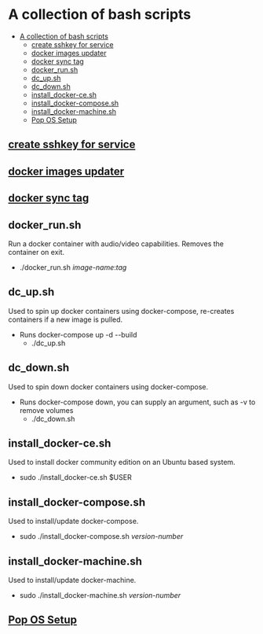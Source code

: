 # A collection of bash scripts

- [A collection of bash scripts](#a-collection-of-bash-scripts)
  - [create sshkey for service](#create-sshkey-for-service)
  - [docker images updater](#docker-images-updater)
  - [docker sync tag](#docker-sync-tag)
  - [docker_run.sh](#dockerrunsh)
  - [dc_up.sh](#dcupsh)
  - [dc_down.sh](#dcdownsh)
  - [install_docker-ce.sh](#installdocker-cesh)
  - [install_docker-compose.sh](#installdocker-composesh)
  - [install_docker-machine.sh](#installdocker-machinesh)
  - [Pop OS Setup](#pop-os-setup)

## [create sshkey for service](README/create_sshkey_for_service.md)

## [docker images updater](README/docker-images-updater.md)

## [docker sync tag](README/docker_sync_tag.md)

## docker_run.sh

Run a docker container with audio/video capabilities. Removes the container on exit.

- ./docker_run.sh *image-name*:*tag*

## dc_up.sh

Used to spin up docker containers using docker-compose, re-creates containers if a new image is pulled.

- Runs docker-compose up -d --build
  - ./dc_up.sh

## dc_down.sh

Used to spin down docker containers using docker-compose.

- Runs docker-compose down, you can supply an argument, such as -v to remove volumes
  - ./dc_down.sh

## install_docker-ce.sh

Used to install docker community edition on an Ubuntu based system.

- sudo ./install_docker-ce.sh $USER

## install_docker-compose.sh

Used to install/update docker-compose.

- sudo ./install_docker-compose.sh *version-number*

## install_docker-machine.sh

Used to install/update docker-machine.

- sudo ./install_docker-machine.sh *version-number*

## [Pop OS Setup](README/Pop_OS_Setup.md)
